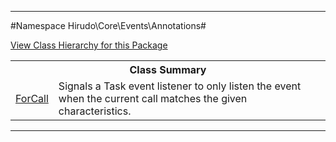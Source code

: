 

- - -

#Namespace Hirudo\Core\Events\Annotations#

<div><a href='https://github.com/JeyDotC/Hirudo-docs/tree/master/Hirudo\Core\Events\Annotations/package-tree.md'>View Class Hierarchy for this Package</a></div>

<table class="title">
<tr><th colspan="2" class="title">Class Summary</th></tr>
<tr><td class="name"><a href="https://github.com/JeyDotC/Hirudo-docs/blob/master/Hirudo/Core/Events/Annotations/ForCall.md">ForCall</a></td><td class="description">Signals a Task event listener to only listen the event
when the current call matches the given characteristics.</td></tr>
</table>

- - -

